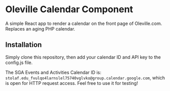 # Oleville Calendar Component

A simple React app to render a calendar on the front page of Oleville.com. Replaces an aging PHP calendar.

## Installation

Simply clone this repository, then add your calendar ID and API key to the config.js file.

The SGA Events and Activities Calendar ID is: `stolaf.edu_fvulqo4larnslel75740vglvko@group.calendar.google.com`, which is open for HTTP request access. Feel free to use it for testing!
